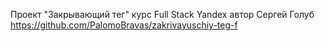 Проект "Закрывающий тег" курс Full Stack Yandex  автор Сергей Голуб
https://github.com/PalomoBravas/zakrivayuschiy-teg-f
